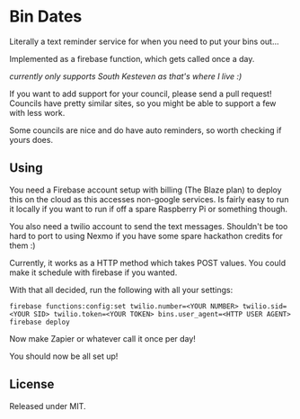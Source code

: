 # Bin Dates

Literally a text reminder service for when you need to put your bins out...

Implemented as a firebase function, which gets called once a day.

*currently only supports South Kesteven as that's where I live :)*

If you want to add support for your council, please send a pull request! Councils
have pretty similar sites, so you might be able to support a few with less work.

Some councils are nice and do have auto reminders, so worth checking if yours
does.

## Using

You need a Firebase account setup with billing (The Blaze plan) to deploy this
on the cloud as this accesses non-google services. Is fairly easy to run it
locally if you want to run if off a spare Raspberry Pi or something though.

You also need a twilio account to send the text messages. Shouldn't be too hard
to port to using Nexmo if you have some spare hackathon credits for them :)

Currently, it works as a HTTP method which takes POST values. You could make it
schedule with firebase if you wanted.

With that all decided, run the following with all your settings:
```
firebase functions:config:set twilio.number=<YOUR NUMBER> twilio.sid=<YOUR SID> twilio.token=<YOUR TOKEN> bins.user_agent=<HTTP USER AGENT>
firebase deploy
```

Now make Zapier or whatever call it once per day!

You should now be all set up!

## License

Released under MIT.
